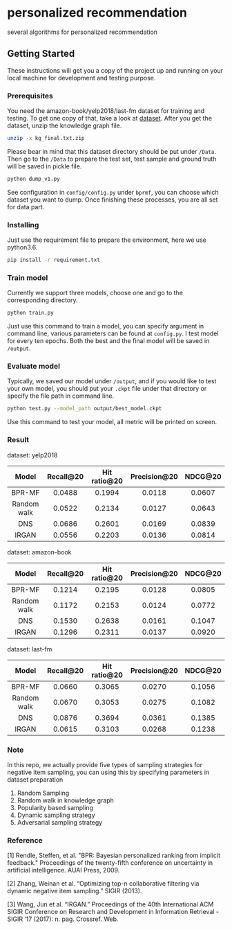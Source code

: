 # personalized recommendation
several algorithms for personalized recommendation


## Getting Started 
These instructions will get you a copy of the project up and running on your local machine for development and testing purpose.


### Prerequisites
You need the amazon-book/yelp2018/last-fm dataset for training and testing. To get one copy of that, take a look at [dataset](https://github.com/xiangwang1223/knowledge_graph_attention_network/tree/master/Data).
After you get the dataset, unzip the knowledge graph file.
```bash
unzip -x kg_final.txt.zip
```
Please bear in mind that this dataset directory should be put under `/Data`.
Then go to the `/Data` to prepare the test set, test sample and ground truth will be saved in pickle file.
```bash
python dump_v1.py
```
See configuration in `config/config.py` under `bprmf`, you can choose which dataset you want to dump.
Once finishing these processes, you are all set for data part.


### Installing
Just use the requirement file to prepare the environment, here we use python3.6.
```bash
pip install -r requirement.txt
```


### Train model
Currently we support three models, choose one and go to the corresponding directory.
```bash
python train.py
```
Just use this command to train a model, you can specify argument in command line, various parameters can be found at `config.py`.
I test model for every ten epochs. Both the best and the final model will be saved in `/output`. 

### Evaluate model
Typically, we saved our model under `/output`, and if you would like to test your own model, you should put your `.ckpt` file under that directory or specify the file path in command line.
```bash
python test.py --model_path output/best_model.ckpt
```
Use this command to test your model, all metric will be printed on screen.

### Result
dataset: yelp2018

|    Model    | Recall@20 | Hit ratio@20 | Precision@20 | NDCG@20 |
| :---------: | :-------: | :----------: | :----------: | :-----: |
|   BPR-MF    |  0.0488   |    0.1994    |    0.0118    | 0.0607  |
| Random walk |  0.0522   |    0.2134    |    0.0127    | 0.0643  |
|     DNS     |  0.0686   |    0.2601    |    0.0169    | 0.0839  |
|    IRGAN    |  0.0556   |    0.2203    |    0.0136    | 0.0814  |


dataset: amazon-book

|    Model    | Recall@20 | Hit ratio@20 | Precision@20 | NDCG@20 |
| :---------: | :-------: | :----------: | :----------: | :-----: |
|   BPR-MF    |  0.1214   |    0.2195    |    0.0128    | 0.0805  |
| Random walk |  0.1172   |    0.2153    |    0.0124    | 0.0772  |
|     DNS     |  0.1530   |    0.2638    |    0.0161    | 0.1047  |
|    IRGAN    |  0.1296   |    0.2311    |    0.0137    | 0.0920  |


dataset: last-fm

|    Model    | Recall@20 | Hit ratio@20 | Precision@20 | NDCG@20 |
| :---------: | :-------: | :----------: | :----------: | :-----: |
|   BPR-MF    |  0.0660   |    0.3065    |    0.0270    | 0.1056  |
| Random walk |  0.0670   |    0.3053    |    0.0275    | 0.1082  |
|     DNS     |  0.0876   |    0.3694    |    0.0361    | 0.1385  |
|    IRGAN    |  0.0615   |    0.3103    |    0.0268    | 0.1238  |

### Note
In this repo, we actually provide five types of sampling strategies for negative item sampling, you can using this by specifying parameters in dataset preparation
1. Random Sampling
2. Random walk in knowledge graph
3. Popularity based sampling
4. Dynamic sampling strategy
5. Adversarial sampling strategy

### Reference
[1] Rendle, Steffen, et al. "BPR: Bayesian personalized ranking from implicit feedback." Proceedings of the twenty-fifth conference on uncertainty in artificial intelligence. AUAI Press, 2009.

[2] Zhang, Weinan et al. “Optimizing top-n collaborative filtering via dynamic negative item sampling.” SIGIR (2013).

[3] Wang, Jun et al. “IRGAN.” Proceedings of the 40th International ACM SIGIR Conference on Research and Development in Information Retrieval - SIGIR  ’17 (2017): n. pag. Crossref. Web.
